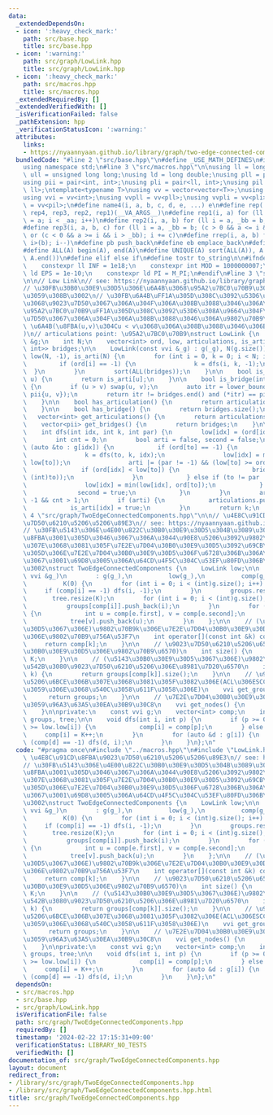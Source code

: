 ```yaml
---
data:
  _extendedDependsOn:
  - icon: ':heavy_check_mark:'
    path: src/base.hpp
    title: src/base.hpp
  - icon: ':warning:'
    path: src/graph/LowLink.hpp
    title: src/graph/LowLink.hpp
  - icon: ':heavy_check_mark:'
    path: src/macros.hpp
    title: src/macros.hpp
  _extendedRequiredBy: []
  _extendedVerifiedWith: []
  _isVerificationFailed: false
  _pathExtension: hpp
  _verificationStatusIcon: ':warning:'
  attributes:
    links:
    - https://nyaannyaan.github.io/library/graph/two-edge-connected-components.hpp
  bundledCode: "#line 2 \"src/base.hpp\"\n#define _USE_MATH_DEFINES\n#include <bits/stdc++.h>\n\
    using namespace std;\n#line 3 \"src/macros.hpp\"\n\nusing ll = long long;\nusing\
    \ ull = unsigned long long;\nusing ld = long double;\nusing pll = pair<ll, ll>;\n\
    using pii = pair<int, int>;\nusing pli = pair<ll, int>;\nusing pil = pair<int,\
    \ ll>;\ntemplate<typename T>\nusing vv = vector<vector<T>>;\nusing vvl = vv<ll>;\n\
    using vvi = vv<int>;\nusing vvpll = vv<pll>;\nusing vvpli = vv<pli>;\nusing vvpil\
    \ = vv<pil>;\n#define name4(i, a, b, c, d, e, ...) e\n#define rep(...) name4(__VA_ARGS__,\
    \ rep4, rep3, rep2, rep1)(__VA_ARGS__)\n#define rep1(i, a) for (ll i = 0, _aa\
    \ = a; i < _aa; i++)\n#define rep2(i, a, b) for (ll i = a, _bb = b; i < _bb; i++)\n\
    #define rep3(i, a, b, c) for (ll i = a, _bb = b; (c > 0 && a <= i && i < _bb)\
    \ or (c < 0 && a >= i && i > _bb); i += c)\n#define rrep(i, a, b) for (ll i=(a);\
    \ i>(b); i--)\n#define pb push_back\n#define eb emplace_back\n#define mkp make_pair\n\
    #define ALL(A) begin(A), end(A)\n#define UNIQUE(A) sort(ALL(A)), A.erase(unique(ALL(A)),\
    \ A.end())\n#define elif else if\n#define tostr to_string\n\n#ifndef CONSTANTS\n\
    \    constexpr ll INF = 1e18;\n    constexpr int MOD = 1000000007;\n    constexpr\
    \ ld EPS = 1e-10;\n    constexpr ld PI = M_PI;\n#endif\n#line 3 \"src/graph/LowLink.hpp\"\
    \n\n// Low Link\n// see: https://nyaannyaan.github.io/library/graph/lowlink.hpp\n\
    // \u30FB\u30B0\u30E9\u30D5\u306E\u6A4B\u3068\u95A2\u7BC0\u70B9\u3092\u5217\u6319\
    \u3059\u308B\u3002\n// \u30FB\u6A4B\uFF1A\u305D\u308C\u3092\u53D6\u308A\u9664\u304F\
    \u3068\u9023\u7D50\u3067\u306A\u304F\u306A\u308B\u3088\u3046\u306A\u8FBA\n// \u30FB\
    \u95A2\u7BC0\u70B9\uFF1A\u305D\u308C\u3092\u53D6\u308A\u9664\u304F\u3068\u9023\
    \u7D50\u3067\u306A\u304F\u306A\u308B\u3088\u3046\u306A\u9802\u70B9\n// bridge:\
    \ \u6A4B(\u8FBA(u,v)\u304Cu < v\u3068\u306A\u308B\u3088\u3046\u306B\u683C\u7D0D\
    )\n// articulations point: \u95A2\u7BC0\u70B9\nstruct LowLink {\n    const vvi\
    \ &g;\n    int N;\n    vector<int> ord, low, articulations, is_arti;\n    vector<pair<int,\
    \ int>> bridges;\n\n    LowLink(const vvi &_g) : g(_g), N(g.size()), ord(N, -1),\
    \ low(N, -1), is_arti(N) {\n        for (int i = 0, k = 0; i < N; i++) {\n   \
    \         if (ord[i] == -1) {\n                k = dfs(i, k, -1);\n          \
    \  }\n        }\n        sort(ALL(bridges));\n    }\n\n    bool is_articulation(int\
    \ u) {\n        return is_arti[u];\n    }\n\n    bool is_bridge(int u, int v)\
    \ {\n        if (u > v) swap(u, v);\n        auto itr = lower_bound(ALL(bridges),\
    \ pii{u, v});\n        return itr != bridges.end() and (*itr) == pii{u, v};\n\
    \    }\n\n    bool has_articulation() {\n        return articulations.size();\n\
    \    }\n\n    bool has_bridge() {\n        return bridges.size();\n    }\n\n \
    \   vector<int> get_articulations() {\n        return articulations;\n    }\n\n\
    \    vector<pii> get_bridges() {\n        return bridges;\n    }\n\nprivate:\n\
    \    int dfs(int idx, int k, int par) {\n        low[idx] = (ord[idx] = k++);\n\
    \        int cnt = 0;\n        bool arti = false, second = false;\n        for\
    \ (auto &to : g[idx]) {\n            if (ord[to] == -1) {\n                cnt++;\n\
    \                k = dfs(to, k, idx);\n                low[idx] = min(low[idx],\
    \ low[to]);\n                arti |= (par != -1) && (low[to] >= ord[idx]);\n \
    \               if (ord[idx] < low[to]) {\n                    bridges.emplace_back(minmax(idx,\
    \ (int)to));\n                }\n            } else if (to != par || second) {\n\
    \                low[idx] = min(low[idx], ord[to]);\n            } else {\n  \
    \              second = true;\n            }\n        }\n        arti |= par ==\
    \ -1 && cnt > 1;\n        if (arti) {\n            articulations.push_back(idx);\n\
    \            is_arti[idx] = true;\n        }\n        return k;\n    }\n};\n#line\
    \ 4 \"src/graph/TwoEdgeConnectedComponents.hpp\"\n\n// \u4E8C\u91CD\u8FBA\u9023\
    \u7D50\u6210\u5206\u5206\u89E3\n// see: https://nyaannyaan.github.io/library/graph/two-edge-connected-components.hpp\n\
    // \u30FB\u5143\u306E\u4E00\u822C\u30B0\u30E9\u30D5\u304B\u3089\u3001\u6A4B\u3092\
    \u8FBA\u3001\u305D\u3046\u3067\u306A\u3044\u90E8\u5206\u3092\u9802\u70B9\u306B\
    \u307E\u3068\u3081\u305F\u7E2E\u7D04\u30B0\u30E9\u30D5\u3092\u69CB\u7BC9\n// \u30FB\
    \u305D\u306E\u7E2E\u7D04\u30B0\u30E9\u30D5\u306F\u6728\u306B\u306A\u308B\u306E\
    \u3067\u3001\u69D8\u3005\u306A\u64CD\u4F5C\u304C\u53EF\u80FD\u306B\u306A\u308B\
    \u3002\nstruct TwoEdgeConnectedComponents {\n    LowLink low;\n\n    TwoEdgeConnectedComponents(const\
    \ vvi &g_)\n        : g(g_),\n          low(g_),\n          comp(g_.size(), -1),\n\
    \          K(0) {\n        for (int i = 0; i < (int)g.size(); i++) {\n       \
    \     if (comp[i] == -1) dfs(i, -1);\n        }\n        groups.resize(K);\n \
    \       tree.resize(K);\n        for (int i = 0; i < (int)g.size(); i++) {\n \
    \           groups[comp[i]].push_back(i);\n        }\n        for (auto &e : low.get_bridges())\
    \ {\n            int u = comp[e.first], v = comp[e.second];\n            tree[u].push_back(v);\n\
    \            tree[v].push_back(u);\n        }\n    };\n\n    // (\u5143\u30B0\u30E9\
    \u30D5\u3067\u306E)\u9802\u70B9k\u306E\u7E2E\u7D04\u30B0\u30E9\u30D5\u4E0A\u3067\
    \u306E\u9802\u70B9\u756A\u53F7\n    int operator[](const int &k) const {\n   \
    \     return comp[k];\n    }\n\n    // \u9023\u7D50\u6210\u5206\u6570(\u7E2E\u7D04\
    \u30B0\u30E9\u30D5\u306E\u9802\u70B9\u6570)\n    int size() {\n        return\
    \ K;\n    }\n\n    // (\u5143\u30B0\u30E9\u30D5\u3067\u306E)\u9802\u70B9k\u3092\
    \u542B\u3080\u9023\u7D50\u6210\u5206\u306E\u8981\u7D20\u6570\n    int size(int\
    \ k) {\n        return groups[comp[k]].size();\n    }\n\n    // \u9023\u7D50\u6210\
    \u5206\u6BCE\u306B\u307E\u3068\u3081\u305F\u3082\u306E(ACL\u306ESCC\u304C\u8FD4\
    \u3059\u306E\u3068\u540C\u3058\u611F\u3058\u306E)\n    vvi get_groups() {\n  \
    \      return groups;\n    }\n\n    // \u7E2E\u7D04\u30B0\u30E9\u30D5\u3092\u8868\
    \u3059\u96A3\u63A5\u30EA\u30B9\u30C8\n    vvi get_nodes() {\n        return tree;\n\
    \    }\n\nprivate:\n    const vvi g;\n    vector<int> comp;\n    int K;\n    vector<vector<int>>\
    \ groups, tree;\n\n    void dfs(int i, int p) {\n        if (p >= 0 && low.ord[p]\
    \ >= low.low[i]) {\n            comp[i] = comp[p];\n        } else {\n       \
    \     comp[i] = K++;\n        }\n        for (auto &d : g[i]) {\n            if\
    \ (comp[d] == -1) dfs(d, i);\n        }\n    }\n};\n"
  code: "#pragma once\n#include \"../macros.hpp\"\n#include \"LowLink.hpp\"\n\n//\
    \ \u4E8C\u91CD\u8FBA\u9023\u7D50\u6210\u5206\u5206\u89E3\n// see: https://nyaannyaan.github.io/library/graph/two-edge-connected-components.hpp\n\
    // \u30FB\u5143\u306E\u4E00\u822C\u30B0\u30E9\u30D5\u304B\u3089\u3001\u6A4B\u3092\
    \u8FBA\u3001\u305D\u3046\u3067\u306A\u3044\u90E8\u5206\u3092\u9802\u70B9\u306B\
    \u307E\u3068\u3081\u305F\u7E2E\u7D04\u30B0\u30E9\u30D5\u3092\u69CB\u7BC9\n// \u30FB\
    \u305D\u306E\u7E2E\u7D04\u30B0\u30E9\u30D5\u306F\u6728\u306B\u306A\u308B\u306E\
    \u3067\u3001\u69D8\u3005\u306A\u64CD\u4F5C\u304C\u53EF\u80FD\u306B\u306A\u308B\
    \u3002\nstruct TwoEdgeConnectedComponents {\n    LowLink low;\n\n    TwoEdgeConnectedComponents(const\
    \ vvi &g_)\n        : g(g_),\n          low(g_),\n          comp(g_.size(), -1),\n\
    \          K(0) {\n        for (int i = 0; i < (int)g.size(); i++) {\n       \
    \     if (comp[i] == -1) dfs(i, -1);\n        }\n        groups.resize(K);\n \
    \       tree.resize(K);\n        for (int i = 0; i < (int)g.size(); i++) {\n \
    \           groups[comp[i]].push_back(i);\n        }\n        for (auto &e : low.get_bridges())\
    \ {\n            int u = comp[e.first], v = comp[e.second];\n            tree[u].push_back(v);\n\
    \            tree[v].push_back(u);\n        }\n    };\n\n    // (\u5143\u30B0\u30E9\
    \u30D5\u3067\u306E)\u9802\u70B9k\u306E\u7E2E\u7D04\u30B0\u30E9\u30D5\u4E0A\u3067\
    \u306E\u9802\u70B9\u756A\u53F7\n    int operator[](const int &k) const {\n   \
    \     return comp[k];\n    }\n\n    // \u9023\u7D50\u6210\u5206\u6570(\u7E2E\u7D04\
    \u30B0\u30E9\u30D5\u306E\u9802\u70B9\u6570)\n    int size() {\n        return\
    \ K;\n    }\n\n    // (\u5143\u30B0\u30E9\u30D5\u3067\u306E)\u9802\u70B9k\u3092\
    \u542B\u3080\u9023\u7D50\u6210\u5206\u306E\u8981\u7D20\u6570\n    int size(int\
    \ k) {\n        return groups[comp[k]].size();\n    }\n\n    // \u9023\u7D50\u6210\
    \u5206\u6BCE\u306B\u307E\u3068\u3081\u305F\u3082\u306E(ACL\u306ESCC\u304C\u8FD4\
    \u3059\u306E\u3068\u540C\u3058\u611F\u3058\u306E)\n    vvi get_groups() {\n  \
    \      return groups;\n    }\n\n    // \u7E2E\u7D04\u30B0\u30E9\u30D5\u3092\u8868\
    \u3059\u96A3\u63A5\u30EA\u30B9\u30C8\n    vvi get_nodes() {\n        return tree;\n\
    \    }\n\nprivate:\n    const vvi g;\n    vector<int> comp;\n    int K;\n    vector<vector<int>>\
    \ groups, tree;\n\n    void dfs(int i, int p) {\n        if (p >= 0 && low.ord[p]\
    \ >= low.low[i]) {\n            comp[i] = comp[p];\n        } else {\n       \
    \     comp[i] = K++;\n        }\n        for (auto &d : g[i]) {\n            if\
    \ (comp[d] == -1) dfs(d, i);\n        }\n    }\n};\n"
  dependsOn:
  - src/macros.hpp
  - src/base.hpp
  - src/graph/LowLink.hpp
  isVerificationFile: false
  path: src/graph/TwoEdgeConnectedComponents.hpp
  requiredBy: []
  timestamp: '2024-02-22 17:15:31+09:00'
  verificationStatus: LIBRARY_NO_TESTS
  verifiedWith: []
documentation_of: src/graph/TwoEdgeConnectedComponents.hpp
layout: document
redirect_from:
- /library/src/graph/TwoEdgeConnectedComponents.hpp
- /library/src/graph/TwoEdgeConnectedComponents.hpp.html
title: src/graph/TwoEdgeConnectedComponents.hpp
---
```

